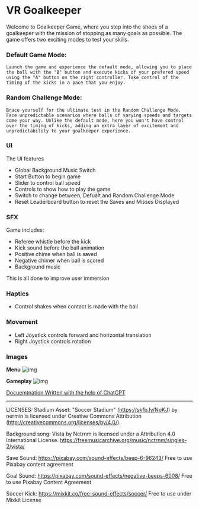 # VR Goalkeeper

Welcome to Goalkeeper Game, where you step into the shoes of a goalkeeper with the mission of stopping as many goals as possible. The game offers two exciting modes to test your skills.

### Default Game Mode:

```
Launch the game and experience the default mode, allowing you to place the ball with the "B" button and execute kicks of your prefered speed using the "A" button on the right controller. Take control of the timing of the kicks in a pace that you enjoy.
```

### Random Challenge Mode:

```
Brace yourself for the ultimate test in the Random Challenge Mode. Face unpredictable scenarios where balls of varying speeds and targets come your way. Unlike the default mode, here you won't have control over the timing of kicks, adding an extra layer of excitement and unpredictability to your goalkeeper experience.
```

### UI 

The UI features

- Global Background Music Switch
- Start Button to begin game
- Slider to control ball speed
- Controls to show how to play the game
- Switch to change between, Defualt and Random Challenge Mode
- Reset Leaderboard button to reset the Saves and Misses Displayed


### SFX
Game includes:
- Referee whistle before the kick
- Kick sound before the ball animation
- Positive chime when ball is saved
- Negative chimer when ball is scored
- Background music

This is all done to improve user immersion

### Haptics

- Control shakes when contact is made with the ball


### Movement 

- Left Joystick controls forward and horizontal translation
- Right Joystick controls rotation 

### Images

**Menu**
![img](https://cdn.discordapp.com/attachments/886470998113792101/1186839326714249246/image.png?ex=6594b541&is=65824041&hm=212fd59bc7c078211bf31eb9a0baae0f2e666a2d00826103156a1cb4d11d7144&)

**Gameplay**
![img](https://cdn.discordapp.com/attachments/886470998113792101/1186839656466231446/image.png?ex=6594b590&is=65824090&hm=9992014767d0388f1f2e6a01ae16fad35a8dcafe8c1492848302f1535e967bda&)

<u> Docuemtnation Written with the help of ChatGPT </u>

---




LICENSES:
Stadium Asset:
	"Soccer Stadium" (https://skfb.ly/NoKJ) by nermin is licensed under Creative Commons Attribution (http://creativecommons.org/licenses/by/4.0/).

Background song: 
	Vista by Nctrnm is licensed under a Attribution 4.0 International License.
	https://freemusicarchive.org/music/nctrnm/singles-2/vista/

Save Sound:
	https://pixabay.com/sound-effects/beep-6-96243/
	Free to use Pixabay content agreement

Goal Sound:
	https://pixabay.com/sound-effects/negative-beeps-6008/
	Free to use Pixabay Content Agreement
	
Soccer Kick:
	https://mixkit.co/free-sound-effects/soccer/
	Free to use under Mixkit License
